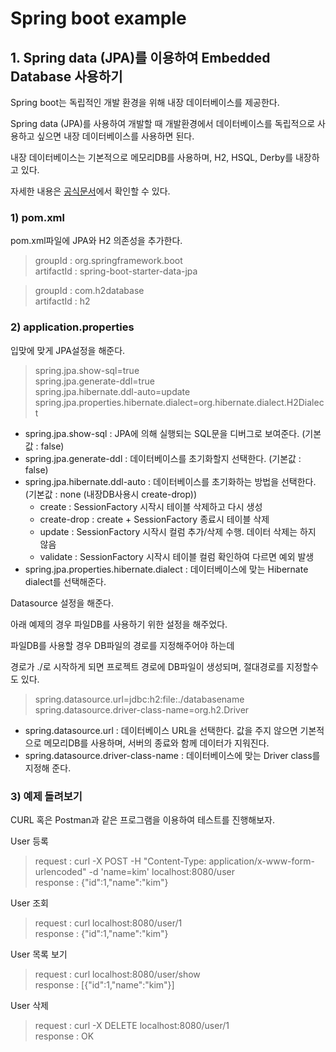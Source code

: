 # Spring boot example

## 1. Spring data (JPA)를 이용하여 Embedded Database 사용하기
Spring boot는 독립적인 개발 환경을 위해 내장 데이터베이스를 제공한다.

Spring data (JPA)를 사용하여 개발할 때 개발환경에서 데이터베이스를 독립적으로 사용하고 싶으면 내장 데이터베이스를 사용하면 된다.

내장 데이터베이스는 기본적으로 메모리DB를 사용하며, H2, HSQL, Derby를 내장하고 있다.

자세한 내용은 [공식문서](https://docs.spring.io/spring-boot/docs/current/reference/html/boot-features-sql.html)에서 확인할 수 있다.

### 1) pom.xml
pom.xml파일에 JPA와 H2 의존성을 추가한다.

> groupId : org.springframework.boot\
> artifactId : spring-boot-starter-data-jpa 

> groupId : com.h2database\
> artifactId : h2 

### 2) application.properties
입맞에 맞게 JPA설정을 해준다.

> spring.jpa.show-sql=true\
> spring.jpa.generate-ddl=true\
> spring.jpa.hibernate.ddl-auto=update\
> spring.jpa.properties.hibernate.dialect=org.hibernate.dialect.H2Dialect

- spring.jpa.show-sql : JPA에 의해 실행되는 SQL문을 디버그로 보여준다. (기본값 : false)
- spring.jpa.generate-ddl : 데이터베이스를 초기화할지 선택한다. (기본값 : false)
- spring.jpa.hibernate.ddl-auto : 데이터베이스를 초기화하는 방법을 선택한다. (기본값 : none (내장DB사용시 create-drop))
    - create : SessionFactory 시작시 테이블 삭제하고 다시 생성
    - create-drop : create + SessionFactory 종료시 테이블 삭제
    - update : SessionFactory 시작시 컬럼 추가/삭제 수행. 데이터 삭제는 하지 않음
    - validate : SessionFactory 시작시 테이블 컬럼 확인하여 다르면 예외 발생
- spring.jpa.properties.hibernate.dialect : 데이터베이스에 맞는 Hibernate dialect를 선택해준다.

Datasource 설정을 해준다.

아래 예제의 경우 파일DB를 사용하기 위한 설정을 해주었다.

파일DB를 사용할 경우 DB파일의 경로를 지정해주어야 하는데
 
경로가 ./로 시작하게 되면 프로젝트 경로에 DB파일이 생성되며, 절대경로를 지정할수도 있다.

> spring.datasource.url=jdbc:h2:file:./databasename\
> spring.datasource.driver-class-name=org.h2.Driver

- spring.datasource.url : 데이터베이스 URL을 선택한다. 값을 주지 않으면 기본적으로 메모리DB를 사용하며, 서버의 종료와 함께 데이터가 지워진다.
- spring.datasource.driver-class-name : 데이터베이스에 맞는 Driver class를 지정해 준다.

### 3) 예제 돌려보기
CURL 혹은 Postman과 같은 프로그램을 이용하여 테스트를 진행해보자.

User 등록
> request : curl -X POST -H "Content-Type: application/x-www-form-urlencoded" -d 'name=kim' localhost:8080/user\
> response : {"id":1,"name":"kim"}

User 조회
> request : curl localhost:8080/user/1\
> response : {"id":1,"name":"kim"}

User 목록 보기
> request : curl localhost:8080/user/show\
> response : [{"id":1,"name":"kim"}]

User 삭제
> request : curl -X DELETE localhost:8080/user/1\
> response : OK